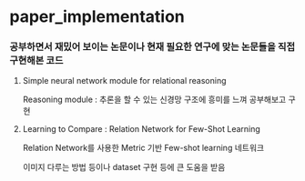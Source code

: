 # paper_implementation

### 공부하면서 재밌어 보이는 논문이나 현재 필요한 연구에 맞는 논문들을 직접 구현해본 코드

1. Simple neural network module for relational reasoning
 
    Reasoning module : 추론을 할 수 있는 신경망 구조에 흥미를 느껴 공부해보고 구현
  
2. Learning to Compare : Relation Network for Few-Shot Learning
    
    Relation Network를 사용한 Metric 기반 Few-shot learning 네트워크
    
    이미지 다루는 방법 등이나 dataset 구현 등에 큰 도움을 받음
